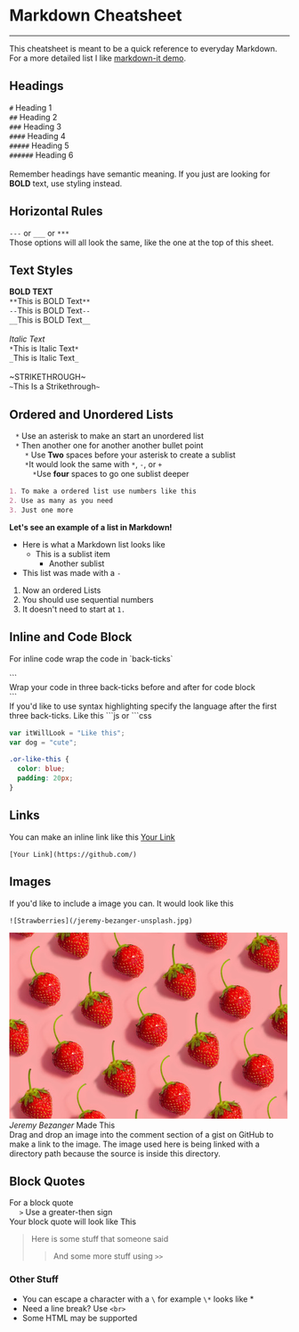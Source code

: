 # Markdown Cheatsheet
___
This cheatsheet is meant to be a quick reference to everyday Markdown. For a more detailed list I like [markdown-it demo](https://markdown-it.github.io/).
## Headings
`#` Heading 1
<br>
`##` Heading 2
<br>
`###` Heading 3
<br>
`####` Heading 4
<br>
`#####` Heading 5
<br>
`######` Heading 6
<br><br>
Remember headings have semantic meaning. If you just are looking for **BOLD** text, use styling instead.

## Horizontal Rules
`---` or `___` or `***`
<br>
Those options will all look the same, like the one at the top of this sheet.

## Text Styles
**BOLD TEXT**
<br>
`**`This is BOLD Text`**`
<br>
`--`This is BOLD Text`--`
<br>
`__`This is BOLD Text`__`
<br><br>
*Italic Text*
<br>
`*`This is Italic Text`*`
<br>
`_`This is Italic Text`_`
<br><br>
~STRIKETHROUGH~
<br>
`~`This Is a Strikethrough`~`
<br>
## Ordered and Unordered Lists
&ensp;
`*` Use an asterisk to make an start an unordered list
<br>
&ensp;
`*` Then another one for another another bullet point
<br>
&emsp;&emsp;`*` Use **Two** spaces before your asterisk to create a sublist
<br>
&emsp;&emsp;`*`It would look the same with `*`, `-`, or `+`
<br>
&emsp;&emsp;&emsp;`*`Use **four** spaces to go one sublist deeper
<br>
```md
1. To make a ordered list use numbers like this
2. Use as many as you need
3. Just one more
```
**Let's see an example of a list in Markdown!**
- Here is what a Markdown list looks like
  - This is a sublist item
    - Another sublist
- This list was made with a `-`
1. Now an ordered Lists
2. You should use sequential numbers
3. It doesn't need to start at `1.`


## Inline and Code Block
For inline code wrap the code in \`back-ticks\`
<br><br>
\```
<br>
Wrap your code in three back-ticks before and after for code block
<br>
\```
<br>
If you'd like to use syntax highlighting specify the language after the first three back-ticks. Like this \```js or \```css
```js
var itWillLook = "Like this";
var dog = "cute";
```
```css
.or-like-this {
  color: blue;
  padding: 20px;
}
```
## Links
You can make an inline link like this [Your Link](https://github.com/)
```
[Your Link](https://github.com/)
```
## Images
If you'd like to include a image you can. It would look like this
```
![Strawberries](/jeremy-bezanger-unsplash.jpg)
```
![Strawberries](/jeremy-bezanger-unsplash.jpg)
<br>
*Jeremy Bezanger* Made This
<br>
Drag and drop an image into the comment section of a gist on GitHub to make a link to the image. The image used here is being linked with a directory path because the source is inside this directory.

## Block Quotes
For a block quote
<br>
&emsp;
`>` Use a greater-then sign
<br>
Your block quote will look like This
> Here is some stuff that someone said
>> And some more stuff using `>>`

### Other Stuff
* You can escape a character with a `\` for example `\*` looks like \*
* Need a line break? Use `<br>`
* Some HTML may be supported
